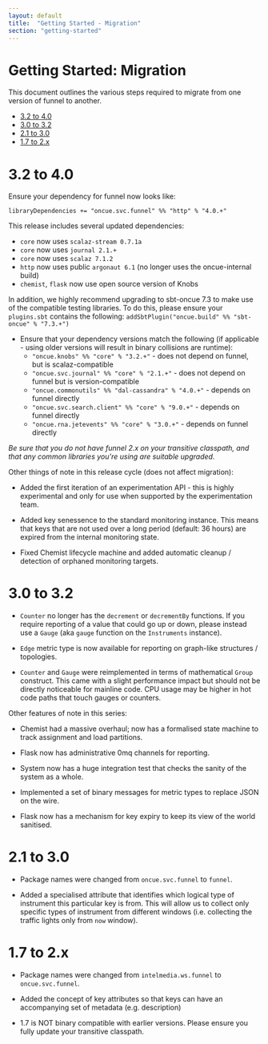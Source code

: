 ```yaml
---
layout: default
title:  "Getting Started - Migration"
section: "getting-started"
---
```


# Getting Started: Migration

This document outlines the various steps required to migrate from one version of funnel to another.

* [3.2 to 4.0](#32to40)
* [3.0 to 3.2](#30to32)
* [2.1 to 3.0](#21to30)
* [1.7 to 2.x](#17to20)

<a name="32to40"></a>

# 3.2 to 4.0

Ensure your dependency for funnel now looks like:

```
libraryDependencies += "oncue.svc.funnel" %% "http" % "4.0.+" 
```

This release includes several updated dependencies:

* `core` now uses `scalaz-stream 0.7.1a`
* `core` now uses `journal 2.1.+`
* `core` now uses `scalaz 7.1.2`
* `http` now uses public `argonaut 6.1` (no longer uses the oncue-internal build)
* `chemist`, `flask` now use open source version of Knobs

In addition, we highly recommend upgrading to sbt-oncue 7.3 to make use of the compatible testing libraries. To do this, please ensure your `plugins.sbt` contains the following: `addSbtPlugin("oncue.build" %% "sbt-oncue" % "7.3.+")`

* Ensure that your dependency versions match the following (if applicable - using older versions will result in binary collisions are runtime):
	* `"oncue.knobs" %% "core" % "3.2.+"` - does not depend on funnel, but is scalaz-compatible
	* `"oncue.svc.journal" %% "core" % "2.1.+"` - does not depend on funnel but is version-compatible
	* `"oncue.commonutils" %% "dal-cassandra" % "4.0.+"` - depends on funnel directly
	* `"oncue.svc.search.client" %% "core" % "9.0.+"` - depends on funnel directly
	* `"oncue.rna.jetevents" %% "core" % "3.0.+"` - depends on funnel directly

*Be sure that you do not have funnel 2.x on your transitive classpath, and that any common libraries you're using are suitable upgraded.*

Other things of note in this release cycle (does not affect migration):

* Added the first iteration of an experimentation API - this is highly experimental and only for use when supported by the experimentation team.

* Added key senessence to the standard monitoring instance. This means that keys that are not used over a long period (default: 36 hours) are expired from the internal monitoring state.

* Fixed Chemist lifecycle machine and added automatic cleanup / detection of orphaned monitoring targets.


<a name="30to32"></a>

# 3.0 to 3.2

* `Counter` no longer has the `decrement` or `decrementBy` functions. If you require reporting of a value that could go up or down, please instead use a `Gauge` (aka `gauge` function on the `Instruments` instance).

* `Edge` metric type is now available for reporting on graph-like structures / topologies. 

* `Counter` and `Gauge` were reimplemented in terms of mathematical `Group` construct. This came with a slight performance impact but should not be directly noticeable for mainline code. CPU usage may be higher in hot code paths that touch gauges or counters.

Other features of note in this series:

* Chemist had a massive overhaul; now has a formalised state machine to track assignment and load partitions.

* Flask now has administrative 0mq channels for reporting.

* System now has a huge integration test that checks the sanity of the system as a whole.

* Implemented a set of binary messages for metric types to replace JSON on the wire.

* Flask now has a mechanism for key expiry to keep its view of the world sanitised. 

<a name="21to30"></a>

# 2.1 to 3.0

* Package names were changed from `oncue.svc.funnel` to `funnel`.

* Added a specialised attribute that identifies which logical type of instrument this particular key is from. This will allow us to collect only specific types of instrument from different windows (i.e. collecting the traffic lights only from `now` window).


<a name="17to20"></a>

# 1.7 to 2.x

* Package names were changed from `intelmedia.ws.funnel` to `oncue.svc.funnel`.

* Added the concept of key attributes so that keys can have an accompanying set of metadata (e.g. description)

* 1.7 is NOT binary compatible with earlier versions. Please ensure you fully update your transitive classpath.